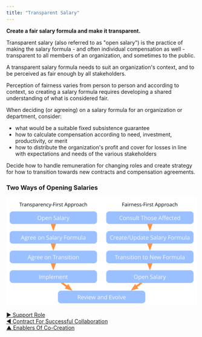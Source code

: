 ```yaml
---
title: "Transparent Salary"
---
```



**Create a fair salary formula and make it transparent.**

Transparent salary (also referred to as "open salary") is the practice of making the salary formula - and often individual compensation as well - transparent to all members of an organization, and sometimes to the public.

A transparent salary formula needs to suit an organization's context, and to be perceived as fair enough by all stakeholders.

Perception of fairness varies from person to person and according to context, so creating a salary formula requires developing a shared understanding of what is considered fair.



When deciding (or agreeing) on a salary formula for an organization or department, consider: 

- what would be a suitable fixed subsistence guarantee
- how to calculate compensation according to need, investment, productivity, or merit
- how to distribute the organization's profit and cover for losses in line with expectations and needs of the various stakeholders

Decide how to handle remuneration for changing roles and create strategy for how to transition towards new contracts and compensation agreements.


### Two Ways of Opening Salaries

![inline,fit](img/process/opening-salaries.png)


[&#9654; Support Role](support-role.html)<br/>[&#9664; Contract For Successful Collaboration](contract-for-successful-collaboration.html)<br/>[&#9650; Enablers Of Co-Creation](enablers-of-co-creation.html)

